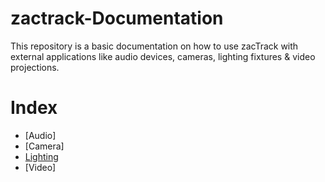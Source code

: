 # zactrack-Documentation
This repository is a basic documentation on how to use zacTrack with external applications like audio devices, cameras, lighting fixtures & video projections.

# Index
* [Audio]
* [Camera]
* [Lighting](Lighting\zacTrack_with_Lighting.md)
* [Video]